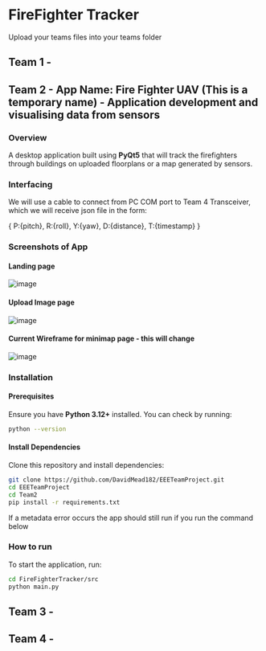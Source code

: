 # FireFighter Tracker
Upload your teams files into your teams folder

## Team 1 -

## Team 2 - App Name: Fire Fighter UAV (This is a temporary name) - Application development and visualising data from sensors
### Overview
A desktop application built using **PyQt5** that will track the firefighters through buildings on uploaded floorplans or a map generated by sensors.

### Interfacing
We will use a cable to connect from PC COM port to Team 4 Transceiver, which we will receive json file in the form: 

{
  P:{pitch},
  R:{roll},
  Y:{yaw},
  D:{distance},
  T:{timestamp}
}

### Screenshots of App
#### Landing page
![image](https://github.com/user-attachments/assets/d3537a7b-523e-427e-9505-08ffdb3ebf3f)
#### Upload Image page
![image](https://github.com/user-attachments/assets/61c7a7df-c89f-4b2a-be7f-2904ac7d8f20)
#### Current Wireframe for minimap page - this will change
![image](https://github.com/user-attachments/assets/308fdc34-2a94-4434-8d7f-02e786dbf0e5)


### Installation
#### Prerequisites
Ensure you have **Python 3.12+** installed. You can check by running:
```sh
python --version
```
#### Install Dependencies
Clone this repository and install dependencies:
```sh
git clone https://github.com/DavidMead182/EEETeamProject.git
cd EEETeamProject
cd Team2
pip install -r requirements.txt
```
If a metadata error occurs the app should still run if you run the command below

### How to run
To start the application, run:
```sh
cd FireFighterTracker/src
python main.py
```

## Team 3 -


## Team 4 - 
